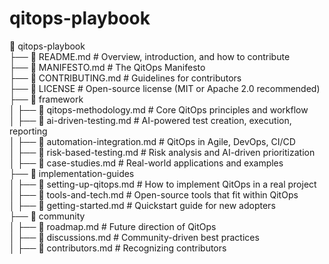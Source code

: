 # qitops-playbook

📂 qitops-playbook  
 ├── 📜 README.md  # Overview, introduction, and how to contribute  
 ├── 📜 MANIFESTO.md  # The QitOps Manifesto  
 ├── 📜 CONTRIBUTING.md  # Guidelines for contributors  
 ├── 📜 LICENSE  # Open-source license (MIT or Apache 2.0 recommended)  
 ├── 📂 framework  
 │   ├── 📜 qitops-methodology.md  # Core QitOps principles and workflow  
 │   ├── 📜 ai-driven-testing.md  # AI-powered test creation, execution, reporting  
 │   ├── 📜 automation-integration.md  # QitOps in Agile, DevOps, CI/CD  
 │   ├── 📜 risk-based-testing.md  # Risk analysis and AI-driven prioritization  
 │   ├── 📜 case-studies.md  # Real-world applications and examples  
 ├── 📂 implementation-guides  
 │   ├── 📜 setting-up-qitops.md  # How to implement QitOps in a real project  
 │   ├── 📜 tools-and-tech.md  # Open-source tools that fit within QitOps  
 │   ├── 📜 getting-started.md  # Quickstart guide for new adopters  
 ├── 📂 community  
 │   ├── 📜 roadmap.md  # Future direction of QitOps  
 │   ├── 📜 discussions.md  # Community-driven best practices  
 │   ├── 📜 contributors.md  # Recognizing contributors  
